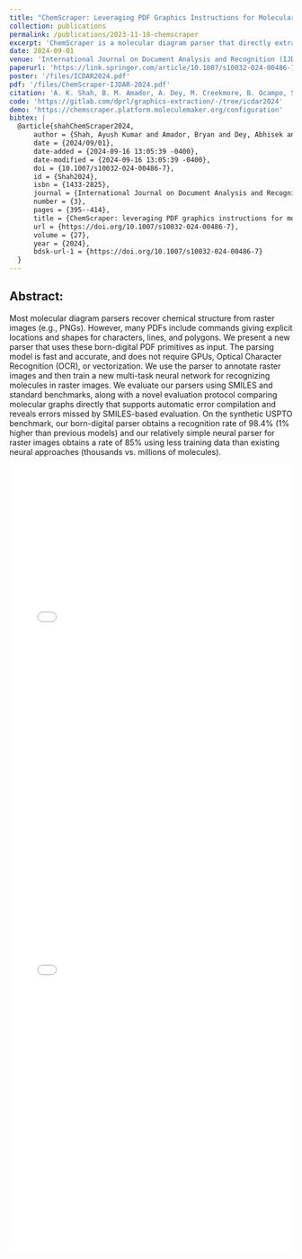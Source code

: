 ```yaml
---
title: "ChemScraper: Leveraging PDF Graphics Instructions for Molecular Diagram Parsing"
collection: publications
permalink: /publications/2023-11-18-chemscraper
excerpt: 'ChemScraper is a molecular diagram parser that directly extracts characters and graphical elements from PDFs without using OCR or GPUs. The extracted data is used for training neural models for molecular recognition in raster images.'
date: 2024-09-01
venue: 'International Journal on Document Analysis and Recognition (IJDAR)'
paperurl: 'https://link.springer.com/article/10.1007/s10032-024-00486-7'
poster: '/files/ICDAR2024.pdf'
pdf: '/files/ChemScraper-IJDAR-2024.pdf'
citation: 'A. K. Shah, B. M. Amador, A. Dey, M. Creekmore, B. Ocampo, S. Denmark, and R. Zanibbi, “ChemScraper: Leveraging PDF Graphics Instructions for Molecular Diagram Parsing,” in Document Analysis and Recognition (Journal) - IJDAR 2024, vol. 27, Sep. 2024, pp. 395-414, doi: 10.1007/s10032-024-00486-7.'
code: 'https://gitlab.com/dprl/graphics-extraction/-/tree/icdar2024'
demo: 'https://chemscraper.platform.moleculemaker.org/configuration'
bibtex: |
  @article{shahChemScraper2024,
      author = {Shah, Ayush Kumar and Amador, Bryan and Dey, Abhisek and Creekmore, Ming and Ocampo, Blake and Denmark, Scott and Zanibbi, Richard},
      date = {2024/09/01},
      date-added = {2024-09-16 13:05:39 -0400},
      date-modified = {2024-09-16 13:05:39 -0400},
      doi = {10.1007/s10032-024-00486-7},
      id = {Shah2024},
      isbn = {1433-2825},
      journal = {International Journal on Document Analysis and Recognition (IJDAR)},
      number = {3},
      pages = {395--414},
      title = {ChemScraper: leveraging PDF graphics instructions for molecular diagram parsing},
      url = {https://doi.org/10.1007/s10032-024-00486-7},
      volume = {27},
      year = {2024},
      bdsk-url-1 = {https://doi.org/10.1007/s10032-024-00486-7}
  }
---
```


## Abstract:
Most molecular diagram parsers recover chemical structure from raster images
(e.g., PNGs). However, many PDFs include commands giving explicit locations and
shapes for characters, lines, and polygons. We present a new parser that uses
these born-digital PDF primitives as input. The parsing model is fast and
accurate, and does not require GPUs, Optical Character Recognition (OCR), or
vectorization. We use the parser to annotate raster images and then train a new
multi-task neural network for recognizing molecules in raster images. We
evaluate our parsers using SMILES and standard benchmarks, along with a novel
evaluation protocol comparing molecular graphs directly that supports automatic
error compilation and reveals errors missed by SMILES-based evaluation. On the
synthetic USPTO benchmark, our born-digital parser obtains a recognition rate of
98.4% (1% higher than previous models) and our relatively simple neural parser
for raster images obtains a rate of 85% using less training data than existing
neural approaches (thousands vs. millions of molecules).

<iframe src="/files/ICDAR2024.pdf" width="100%" height="600" frameborder="no" border="0" marginwidth="0" marginheight="0"></iframe>

<br>

<iframe src="/files/ChemScraper-IJDAR-2024.pdf" width="100%" height="800" frameborder="no" border="0" marginwidth="0" marginheight="0"></iframe>


<!--<br>-->
<!--**.bib:**-->
<!---->
<!--```bib-->
<!--@article{shahChemScraper2024,-->
<!--	abstract = {Most molecular diagram parsers recover chemical structure from raster images (e.g., PNGs). However, many PDFs include commands giving explicit locations and shapes for characters, lines, and polygons. We present a new parser that uses these born-digital PDF primitives as input. The parsing model is fast and accurate, and does not require GPUs, Optical Character Recognition (OCR), or vectorization. We use the parser to annotate raster images and then train a new multi-task neural network for recognizing molecules in raster images. We evaluate our parsers using SMILES and standard benchmarks, along with a novel evaluation protocol comparing molecular graphs directly that supports automatic error compilation and reveals errors missed by SMILES-based evaluation. On the synthetic USPTO benchmark, our born-digital parser obtains a recognition rate of 98.4{\%} (1{\%} higher than previous models) and our relatively simple neural parser for raster images obtains a rate of 85{\%} using less training data than existing neural approaches (thousands vs. millions of molecules).},-->
<!--	author = {Shah, Ayush Kumar and Amador, Bryan and Dey, Abhisek and Creekmore, Ming and Ocampo, Blake and Denmark, Scott and Zanibbi, Richard},-->
<!--	date = {2024/09/01},-->
<!--	date-added = {2024-09-16 13:05:39 -0400},-->
<!--	date-modified = {2024-09-16 13:05:39 -0400},-->
<!--	doi = {10.1007/s10032-024-00486-7},-->
<!--	id = {Shah2024},-->
<!--	isbn = {1433-2825},-->
<!--	journal = {International Journal on Document Analysis and Recognition (IJDAR)},-->
<!--	number = {3},-->
<!--	pages = {395--414},-->
<!--	title = {ChemScraper: leveraging PDF graphics instructions for molecular diagram parsing},-->
<!--	url = {https://doi.org/10.1007/s10032-024-00486-7},-->
<!--	volume = {27},-->
<!--	year = {2024},-->
<!--	bdsk-url-1 = {https://doi.org/10.1007/s10032-024-00486-7}}-->
<!--```-->

<!-- {% include iframe_holder.html url="/files/P1.17-teaser.mov" width="560" height="325" %} -->
